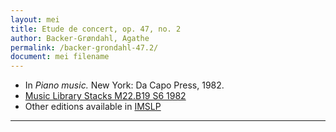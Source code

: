 ```yaml
---
layout: mei
title: Etude de concert, op. 47, no. 2
author: Backer-Grøndahl, Agathe
permalink: /backer-grondahl-47.2/
document: mei filename
---
```


- In *Piano music.* New York: Da Capo Press, 1982.
- <a href="https://tufts-primo.hosted.exlibrisgroup.com/permalink/f/14dinuo/01TUN_ALMA2185674780003851" target="_blank">Music Library Stacks M22.B19 S6 1982</a>
- Other editions available in <a href="https://ks.imslp.info/files/imglnks/usimg/7/7c/IMSLP194318-PMLP28160-ABG_Op47_2.pdf" target="_blank">IMSLP</a>

---
